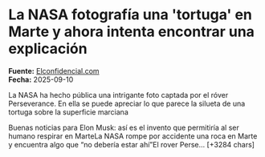 # La NASA fotografía una 'tortuga' en Marte y ahora intenta encontrar una explicación

**Fuente:** [Elconfidencial.com](https://www.elconfidencial.com/tecnologia/ciencia/2025-09-10/nasa-tortuga-marte-explicacion-que-es-1qrt_4206208/)  
**Fecha:** 2025-09-10

La NASA ha hecho pública una intrigante foto captada por el róver Perseverance. En ella se puede apreciar lo que parece la silueta de una tortuga sobre la superficie marciana

Buenas noticias para Elon Musk: así es el invento que permitiría al ser humano respirar en MarteLa NASA rompe por accidente una roca en Marte y encuentra algo que “no debería estar ahí”El rover Perse… [+3284 chars]
